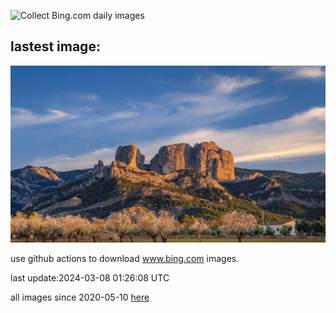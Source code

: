 ![Collect Bing.com daily images](https://github.com/counter2015/bing-daily-images/workflows/Collect%20Bing.com%20daily%20images/badge.svg)
## lastest image:
![](images/TarragonaSpain.jpg)

use github actions to download www.bing.com images.

last update:2024-03-08 01:26:08 UTC

all images since 2020-05-10 [here](https://github.com/counter2015/bing-daily-images/tree/master/images) 
